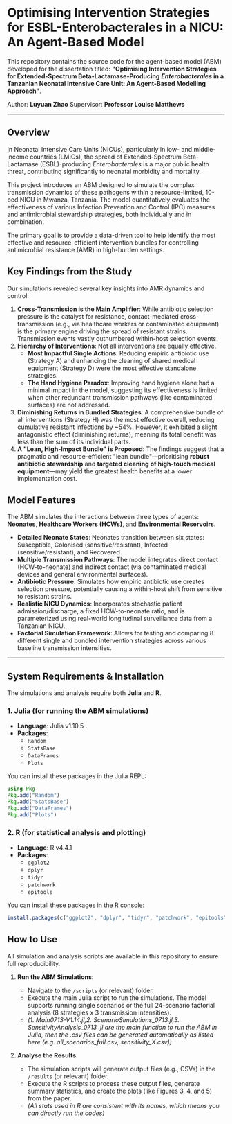 # Optimising Intervention Strategies for ESBL-Enterobacterales in a NICU: An Agent-Based Model


This repository contains the source code for the agent-based model (ABM) developed for the dissertation titled: **"Optimising Intervention Strategies for Extended-Spectrum Beta-Lactamase-Producing *Enterobacterales* in a Tanzanian Neonatal Intensive Care Unit: An Agent-Based Modelling Approach"**.

Author: **Luyuan Zhao** 
Supervisor: **Professor Louise Matthews** 

---

## Overview

In Neonatal Intensive Care Units (NICUs), particularly in low- and middle-income countries (LMICs), the spread of Extended-Spectrum Beta-Lactamase (ESBL)-producing *Enterobacterales* is a major public health threat, contributing significantly to neonatal morbidity and mortality.

This project introduces an ABM designed to simulate the complex transmission dynamics of these pathogens within a resource-limited, 10-bed NICU in Mwanza, Tanzania. The model quantitatively evaluates the effectiveness of various Infection Prevention and Control (IPC) measures and antimicrobial stewardship strategies, both individually and in combination.

The primary goal is to provide a data-driven tool to help identify the most effective and resource-efficient intervention bundles for controlling antimicrobial resistance (AMR) in high-burden settings.

## Key Findings from the Study

Our simulations revealed several key insights into AMR dynamics and control:

1.  **Cross-Transmission is the Main Amplifier**: While antibiotic selection pressure is the catalyst for resistance, contact-mediated cross-transmission (e.g., via healthcare workers or contaminated equipment) is the primary engine driving the spread of resistant strains. Transmission events vastly outnumbered within-host selection events.
2.  **Hierarchy of Interventions**: Not all interventions are equally effective.
    * **Most Impactful Single Actions**: Reducing empiric antibiotic use (Strategy A) and enhancing the cleaning of shared medical equipment (Strategy D) were the most effective standalone strategies.
    * **The Hand Hygiene Paradox**: Improving hand hygiene alone had a minimal impact in the model, suggesting its effectiveness is limited when other redundant transmission pathways (like contaminated surfaces) are not addressed.
3.  **Diminishing Returns in Bundled Strategies**: A comprehensive bundle of all interventions (Strategy H) was the most effective overall, reducing cumulative resistant infections by ~54%. However, it exhibited a slight antagonistic effect (diminishing returns), meaning its total benefit was less than the sum of its individual parts.
4.  **A "Lean, High-Impact Bundle" is Proposed**: The findings suggest that a pragmatic and resource-efficient "lean bundle"—prioritising **robust antibiotic stewardship** and **targeted cleaning of high-touch medical equipment**—may yield the greatest health benefits at a lower implementation cost.

## Model Features

The ABM simulates the interactions between three types of agents: **Neonates**, **Healthcare Workers (HCWs)**, and **Environmental Reservoirs**.

* **Detailed Neonate States**: Neonates transition between six states: Susceptible, Colonised (sensitive/resistant), Infected (sensitive/resistant), and Recovered.
* **Multiple Transmission Pathways**: The model integrates direct contact (HCW-to-neonate) and indirect contact (via contaminated medical devices and general environmental surfaces).
* **Antibiotic Pressure**: Simulates how empiric antibiotic use creates selection pressure, potentially causing a within-host shift from sensitive to resistant strains.
* **Realistic NICU Dynamics**: Incorporates stochastic patient admission/discharge, a fixed HCW-to-neonate ratio, and is parameterized using real-world longitudinal surveillance data from a Tanzanian NICU.
* **Factorial Simulation Framework**: Allows for testing and comparing 8 different single and bundled intervention strategies across various baseline transmission intensities.


---

## System Requirements & Installation

The simulations and analysis require both **Julia** and **R**.

### 1. Julia (for running the ABM simulations)

* **Language**: Julia v1.10.5 .
* **Packages**:
    * `Random`
    * `StatsBase` 
    * `DataFrames` 
    * `Plots` 

You can install these packages in the Julia REPL:
```julia
using Pkg
Pkg.add("Random")
Pkg.add("StatsBase")
Pkg.add("DataFrames")
Pkg.add("Plots")
```

### 2. R (for statistical analysis and plotting)

* **Language**: R v4.4.1 
* **Packages**:
    * `ggplot2` 
    * `dplyr` 
    * `tidyr` 
    * `patchwork` 
    * `epitools` 

You can install these packages in the R console:
```r
install.packages(c("ggplot2", "dplyr", "tidyr", "patchwork", "epitools"))
```

## How to Use

All simulation and analysis scripts are available in this repository to ensure full reproducibility.

1.  **Run the ABM Simulations**:
    * Navigate to the `/scripts` (or relevant) folder.
    * Execute the main Julia script to run the simulations. The model supports running single scenarios or the full 24-scenario factorial analysis (8 strategies x 3 transmission intensities).
    * *(1. Main0713-V1.14.jl,2. ScenarioSimulations_0713.jl,3. SensitivityAnalysis_0713 .jl are the main function to run the ABM in Julia, then the .csv files can be generated automatically as listed here (e.g. all_scenarios_full.csv, sensitivity_X.csv))*

2.  **Analyse the Results**:
    * The simulation scripts will generate output files (e.g., CSVs) in the `/results` (or relevant) folder.
    * Execute the R scripts to process these output files, generate summary statistics, and create the plots (like Figures 3, 4, and 5) from the paper.
    * *(All stats used in R are consistent with its names, which means you can directly run the codes)*


